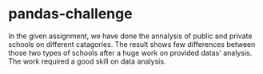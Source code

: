 # pandas-challenge

In the given assignment, we have done the annalysis of public and private schools on different catagories.
The result shows few differences between those two types of schools after a huge work on provided datas' analysis.
The work required a good skill on data analysis.
